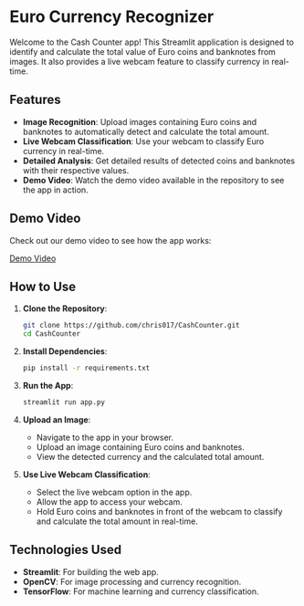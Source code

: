 # Euro Currency Recognizer

Welcome to the Cash Counter app! This Streamlit application is designed to identify and calculate the total value of Euro coins and banknotes from images. It also provides a live webcam feature to classify currency in real-time.

## Features

- **Image Recognition**: Upload images containing Euro coins and banknotes to automatically detect and calculate the total amount.
- **Live Webcam Classification**: Use your webcam to classify Euro currency in real-time.
- **Detailed Analysis**: Get detailed results of detected coins and banknotes with their respective values.
- **Demo Video**: Watch the demo video available in the repository to see the app in action.

## Demo Video

Check out our demo video to see how the app works:

[Demo Video](showcase.mov)

## How to Use

1. **Clone the Repository**:
    ```bash
    git clone https://github.com/chris017/CashCounter.git
    cd CashCounter
    ```

2. **Install Dependencies**:
    ```bash
    pip install -r requirements.txt
    ```

3. **Run the App**:
    ```bash
    streamlit run app.py
    ```

4. **Upload an Image**:
    - Navigate to the app in your browser.
    - Upload an image containing Euro coins and banknotes.
    - View the detected currency and the calculated total amount.

5. **Use Live Webcam Classification**:
    - Select the live webcam option in the app.
    - Allow the app to access your webcam.
    - Hold Euro coins and banknotes in front of the webcam to classify and calculate the total amount in real-time.

## Technologies Used

- **Streamlit**: For building the web app.
- **OpenCV**: For image processing and currency recognition.
- **TensorFlow**: For machine learning and currency classification.


